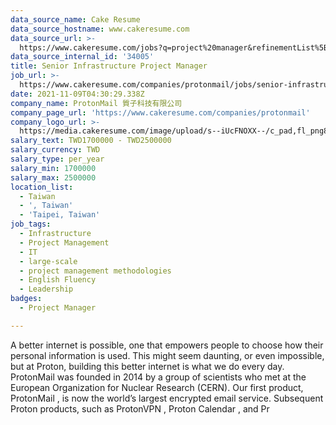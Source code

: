 ```yaml
---
data_source_name: Cake Resume
data_source_hostname: www.cakeresume.com
data_source_url: >-
  https://www.cakeresume.com/jobs?q=project%20manager&refinementList%5Blang_name%5D%5B0%5D=English&refinementList%5Bsalary_type%5D=per_year&range%5Bsalary_range%5D%5Bmin%5D=1000000&page=2
data_source_internal_id: '34005'
title: Senior Infrastructure Project Manager
job_url: >-
  https://www.cakeresume.com/companies/protonmail/jobs/senior-infrastructure-project-manager
date: 2021-11-09T04:30:29.338Z
company_name: ProtonMail 質子科技有限公司
company_page_url: 'https://www.cakeresume.com/companies/protonmail'
company_logo_url: >-
  https://media.cakeresume.com/image/upload/s--iUcFNOXX--/c_pad,fl_png8,h_200,w_200/v1610092145/mppzcnk93e6ssmubgvme.png
salary_text: TWD1700000 - TWD2500000
salary_currency: TWD
salary_type: per_year
salary_min: 1700000
salary_max: 2500000
location_list:
  - Taiwan
  - ', Taiwan'
  - 'Taipei, Taiwan'
job_tags:
  - Infrastructure
  - Project Management
  - IT
  - large-scale
  - project management methodologies
  - English Fluency
  - Leadership
badges:
  - Project Manager

---
```


A better internet is possible, one that empowers people to choose how their personal information is used. This might seem daunting, or even impossible, but at Proton, building this better internet is what we do every day. ProtonMail was founded in 2014 by a group of scientists who met at the European Organization for Nuclear Research (CERN). Our first product, ProtonMail , is now the world’s largest encrypted email service. Subsequent Proton products, such as ProtonVPN , Proton Calendar , and Pr